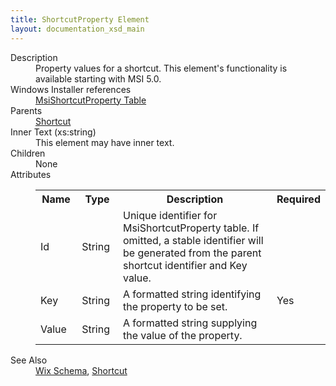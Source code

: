 ```yaml
---
title: ShortcutProperty Element
layout: documentation_xsd_main
---
```

<dl>
  <dt>Description</dt>
  <dd>Property values for a shortcut. This element's functionality is available starting with MSI 5.0.</dd>
  <dt>Windows Installer references</dt>
  <dd>
    <a href="http://social.msdn.microsoft.com/Search/?query=MsiShortcutProperty%20table%20windows%20installer" target="_blank">MsiShortcutProperty Table</a>
  </dd>
  <dt>Parents</dt>
  <dd>
    <a href="../wix/shortcut">Shortcut</a>
  </dd>
  <dt>Inner Text (xs:string)</dt>
  <dd>This element may have inner text.</dd>
  <dt>Children</dt>
  <dd>None</dd>
  <dt>Attributes</dt>
  <dd>
    <table cellspacing="0" cellpadding="0" class="schema">
      <tr>
        <th width="15%">Name</th>
        <th width="15%">Type</th>
        <th width="65%">Description</th>
        <th width="15%">Required</th>
      </tr>
      <tr>
        <td>Id</td>
        <td>String</td>
        <td>Unique identifier for MsiShortcutProperty table. If omitted, a stable identifier will be generated from the parent shortcut identifier and Key value.</td>
        <td>&nbsp;</td>
      </tr>
      <tr>
        <td>Key</td>
        <td>String</td>
        <td>A formatted string identifying the property to be set.</td>
        <td>Yes</td>
      </tr>
      <tr>
        <td>Value</td>
        <td>String</td>
        <td>A formatted string supplying the value of the property.</td>
        <td>&nbsp;</td>
      </tr>
    </table>
  </dd>
  <dt>See Also</dt>
  <dd>
    <a href="../wix">Wix Schema</a>, <a href="../wix/shortcut">Shortcut</a></dd>
</dl>
